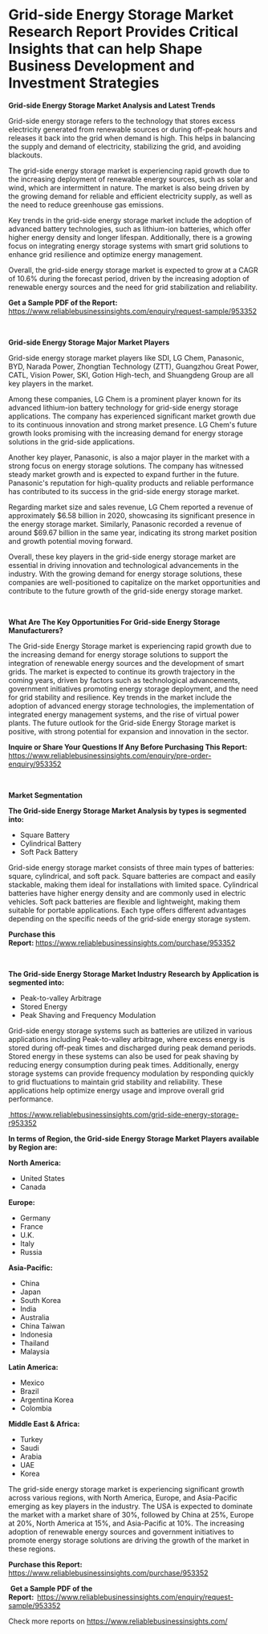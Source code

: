 <p><h1>Grid-side Energy Storage Market Research Report Provides Critical Insights that can help Shape Business Development and Investment Strategies</h1></p><p><strong>Grid-side Energy Storage Market Analysis and Latest Trends</strong></p>
<p><p>Grid-side energy storage refers to the technology that stores excess electricity generated from renewable sources or during off-peak hours and releases it back into the grid when demand is high. This helps in balancing the supply and demand of electricity, stabilizing the grid, and avoiding blackouts.</p><p>The grid-side energy storage market is experiencing rapid growth due to the increasing deployment of renewable energy sources, such as solar and wind, which are intermittent in nature. The market is also being driven by the growing demand for reliable and efficient electricity supply, as well as the need to reduce greenhouse gas emissions.</p><p>Key trends in the grid-side energy storage market include the adoption of advanced battery technologies, such as lithium-ion batteries, which offer higher energy density and longer lifespan. Additionally, there is a growing focus on integrating energy storage systems with smart grid solutions to enhance grid resilience and optimize energy management.</p><p>Overall, the grid-side energy storage market is expected to grow at a CAGR of 10.6% during the forecast period, driven by the increasing adoption of renewable energy sources and the need for grid stabilization and reliability.</p></p>
<p><strong>Get a Sample PDF of the Report:&nbsp;</strong> <a href="https://www.reliablebusinessinsights.com/enquiry/request-sample/953352">https://www.reliablebusinessinsights.com/enquiry/request-sample/953352</a></p>
<p>&nbsp;</p>
<p><strong>Grid-side Energy Storage Major Market Players</strong></p>
<p><p>Grid-side energy storage market players like SDI, LG Chem, Panasonic, BYD, Narada Power, Zhongtian Technology (ZTT), Guangzhou Great Power, CATL, Vision Power, SKI, Gotion High-tech, and Shuangdeng Group are all key players in the market. </p><p>Among these companies, LG Chem is a prominent player known for its advanced lithium-ion battery technology for grid-side energy storage applications. The company has experienced significant market growth due to its continuous innovation and strong market presence. LG Chem's future growth looks promising with the increasing demand for energy storage solutions in the grid-side applications.</p><p>Another key player, Panasonic, is also a major player in the market with a strong focus on energy storage solutions. The company has witnessed steady market growth and is expected to expand further in the future. Panasonic's reputation for high-quality products and reliable performance has contributed to its success in the grid-side energy storage market.</p><p>Regarding market size and sales revenue, LG Chem reported a revenue of approximately $6.58 billion in 2020, showcasing its significant presence in the energy storage market. Similarly, Panasonic recorded a revenue of around $69.67 billion in the same year, indicating its strong market position and growth potential moving forward.</p><p>Overall, these key players in the grid-side energy storage market are essential in driving innovation and technological advancements in the industry. With the growing demand for energy storage solutions, these companies are well-positioned to capitalize on the market opportunities and contribute to the future growth of the grid-side energy storage market.</p></p>
<p>&nbsp;</p>
<p><strong>What Are The Key Opportunities For Grid-side Energy Storage Manufacturers?</strong></p>
<p><p>The Grid-side Energy Storage market is experiencing rapid growth due to the increasing demand for energy storage solutions to support the integration of renewable energy sources and the development of smart grids. The market is expected to continue its growth trajectory in the coming years, driven by factors such as technological advancements, government initiatives promoting energy storage deployment, and the need for grid stability and resilience. Key trends in the market include the adoption of advanced energy storage technologies, the implementation of integrated energy management systems, and the rise of virtual power plants. The future outlook for the Grid-side Energy Storage market is positive, with strong potential for expansion and innovation in the sector.</p></p>
<p><strong>Inquire or Share Your Questions If Any Before Purchasing This Report:</strong> <a href="https://www.reliablebusinessinsights.com/enquiry/pre-order-enquiry/953352">https://www.reliablebusinessinsights.com/enquiry/pre-order-enquiry/953352</a></p>
<p>&nbsp;</p>
<p><strong>Market Segmentation</strong></p>
<p><strong>The Grid-side Energy Storage Market Analysis by types is segmented into:</strong></p>
<p><ul><li>Square Battery</li><li>Cylindrical Battery</li><li>Soft Pack Battery</li></ul></p>
<p><p>Grid-side energy storage market consists of three main types of batteries: square, cylindrical, and soft pack. Square batteries are compact and easily stackable, making them ideal for installations with limited space. Cylindrical batteries have higher energy density and are commonly used in electric vehicles. Soft pack batteries are flexible and lightweight, making them suitable for portable applications. Each type offers different advantages depending on the specific needs of the grid-side energy storage system.</p></p>
<p><strong>Purchase this Report:&nbsp;</strong><a href="https://www.reliablebusinessinsights.com/purchase/953352">https://www.reliablebusinessinsights.com/purchase/953352</a></p>
<p>&nbsp;</p>
<p><strong>The Grid-side Energy Storage Market Industry Research by Application is segmented into:</strong></p>
<p><ul><li>Peak-to-valley Arbitrage</li><li>Stored Energy</li><li>Peak Shaving and Frequency Modulation</li></ul></p>
<p><p>Grid-side energy storage systems such as batteries are utilized in various applications including Peak-to-valley arbitrage, where excess energy is stored during off-peak times and discharged during peak demand periods. Stored energy in these systems can also be used for peak shaving by reducing energy consumption during peak times. Additionally, energy storage systems can provide frequency modulation by responding quickly to grid fluctuations to maintain grid stability and reliability. These applications help optimize energy usage and improve overall grid performance.</p></p>
<p><a href="https://www.reliablebusinessinsights.com/grid-side-energy-storage-r953352">&nbsp;https://www.reliablebusinessinsights.com/grid-side-energy-storage-r953352</a></p>
<p><strong>In terms of Region, the Grid-side Energy Storage Market Players available by Region are:</strong></p>
<p>
    <p> <strong> North America: </strong>
        <ul>
            <li>United States</li>
            <li>Canada</li>
        </ul>
        </p> 
    <p> <strong> Europe: </strong>
        <ul>
            <li>Germany</li>
            <li>France</li>
            <li>U.K.</li>
            <li>Italy</li>
            <li>Russia</li>
        </ul>
        </p> 
    <p> <strong> Asia-Pacific: </strong>
        <ul>
            <li>China</li>
            <li>Japan</li>
            <li>South Korea</li>
            <li>India</li>
            <li>Australia</li>
            <li>China Taiwan</li>
            <li>Indonesia</li>
            <li>Thailand</li>
            <li>Malaysia</li>
        </ul>
        </p> 
    <p> <strong> Latin America: </strong>
        <ul>
            <li>Mexico</li>
            <li>Brazil</li>
            <li>Argentina Korea</li>
            <li>Colombia</li>
        </ul>
        </p> 
    <p> <strong> Middle East & Africa: </strong>
        <ul>
            <li>Turkey</li>
            <li>Saudi</li>
            <li>Arabia</li>
            <li>UAE</li>
            <li>Korea</li>
        </ul>
    </p>
    </p>
<p><p>The grid-side energy storage market is experiencing significant growth across various regions, with North America, Europe, and Asia-Pacific emerging as key players in the industry. The USA is expected to dominate the market with a market share of 30%, followed by China at 25%, Europe at 20%, North America at 15%, and Asia-Pacific at 10%. The increasing adoption of renewable energy sources and government initiatives to promote energy storage solutions are driving the growth of the market in these regions.</p></p>
<p><strong>Purchase this Report: </strong><a href="https://www.reliablebusinessinsights.com/purchase/953352">https://www.reliablebusinessinsights.com/purchase/953352</a></p>
<p>&nbsp;<strong>Get a Sample PDF of the Report:&nbsp;&nbsp;</strong><a href="https://www.reliablebusinessinsights.com/enquiry/request-sample/953352">https://www.reliablebusinessinsights.com/enquiry/request-sample/953352</a></p>
<p><strong></strong></p>
<p>Check more reports on <a href="https://www.reliablebusinessinsights.com/">https://www.reliablebusinessinsights.com/</a></p>